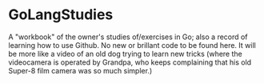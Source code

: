 GoLangStudies
=============

A "workbook" of the owner's studies of/exercises in Go; also
a record of learning how to use Github. No new or brillant code
to be found here. It will be more like a video of an old dog
trying to learn new tricks (where the videocamera is operated
by Grandpa, who keeps complaining that his old Super-8 film
camera was so much simpler.)
